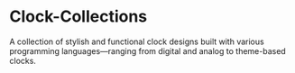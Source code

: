 # Clock-Collections
A collection of stylish and functional clock designs built with various programming languages—ranging from digital and analog to theme-based clocks.

